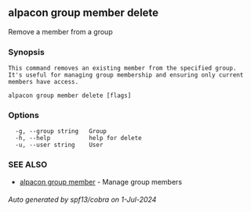 ## alpacon group member delete

Remove a member from a group

### Synopsis


	This command removes an existing member from the specified group. 
	It's useful for managing group membership and ensuring only current members have access.
	

```
alpacon group member delete [flags]
```

### Options

```
  -g, --group string   Group
  -h, --help           help for delete
  -u, --user string    User
```

### SEE ALSO

* [alpacon group member](alpacon_group_member.md)	 - Manage group members

###### Auto generated by spf13/cobra on 1-Jul-2024
